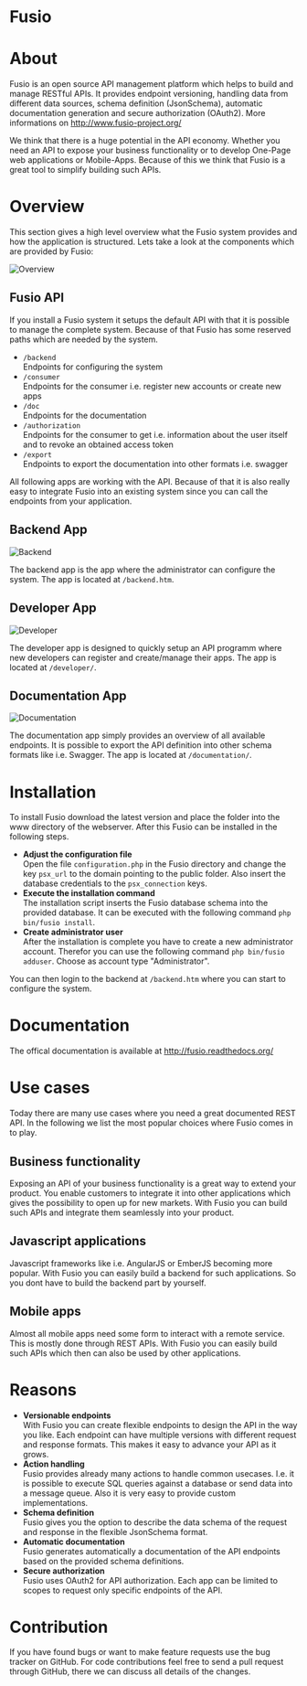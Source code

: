 Fusio
=====

# About

Fusio is an open source API management platform which helps to build and manage 
RESTful APIs. It provides endpoint versioning, handling data from different data 
sources, schema definition (JsonSchema), automatic documentation generation and
secure authorization (OAuth2). More informations on 
http://www.fusio-project.org/

We think that there is a huge potential in the API economy. Whether you need an 
API to expose your business functionality or to develop One-Page web 
applications or Mobile-Apps. Because of this we think that Fusio is a great tool 
to simplify building such APIs.

# Overview

This section gives a high level overview what the Fusio system provides and how
the application is structured. Lets take a look at the components which are 
provided by Fusio:

![Overview](https://github.com/apioo/fusio/blob/master/doc/_static/overview.png)

## Fusio API

If you install a Fusio system it setups the default API with that it is possible
to manage the complete system. Because of that Fusio has some reserved paths 
which are needed by the system.

* `/backend`  
  Endpoints for configuring the system
* `/consumer`  
  Endpoints for the consumer i.e. register new accounts or create new apps 
* `/doc`  
  Endpoints for the documentation
* `/authorization`  
  Endpoints for the consumer to get i.e. information about the user itself and 
  to revoke an obtained access token
* `/export`  
  Endpoints to export the documentation into other formats i.e. swagger

All following apps are working with the API. Because of that it is also really 
easy to integrate Fusio into an existing system since you can call the endpoints 
from your application.

## Backend App

![Backend](https://github.com/apioo/fusio/blob/master/doc/_static/backend.png)

The backend app is the app where the administrator can configure the system. The 
app is located at `/backend.htm`.

## Developer App

![Developer](https://github.com/apioo/fusio/blob/master/doc/_static/developer.png)

The developer app is designed to quickly setup an API programm where new 
developers can register and create/manage their apps. The app is located at 
`/developer/`.

## Documentation App

![Documentation](https://github.com/apioo/fusio/blob/master/doc/_static/documentation.png)

The documentation app simply provides an overview of all available endpoints. 
It is possible to export the API definition into other schema formats like i.e. 
Swagger. The app is located at `/documentation/`.

# Installation

To install Fusio download the latest version and place the folder into the www 
directory of the webserver. After this Fusio can be installed in the following 
steps.

* __Adjust the configuration file__  
  Open the file `configuration.php` in the Fusio directory and change the key 
  `psx_url` to the domain pointing to the public folder. Also insert the 
  database credentials to the `psx_connection` keys.
* __Execute the installation command__  
  The installation script inserts the Fusio database schema into the provided 
  database. It can be executed with the following command 
  `php bin/fusio install`.
* __Create administrator user__  
  After the installation is complete you have to create a new administrator 
  account. Therefor you can use the following command `php bin/fusio adduser`. 
  Choose as account type "Administrator".

You can then login to the backend at `/backend.htm` where you can start to 
configure the system.

# Documentation

The offical documentation is available at http://fusio.readthedocs.org/

# Use cases

Today there are many use cases where you need a great documented REST API. In 
the following we list the most popular choices where Fusio comes in to play.

## Business functionality

Exposing an API of your business functionality is a great way to extend your 
product. You enable customers to integrate it into other applications which
gives the possibility to open up for new markets. With Fusio you can build such 
APIs and integrate them seamlessly into your product.

## Javascript applications

Javascript frameworks like i.e. AngularJS or EmberJS becoming more popular. With
Fusio you can easily build a backend for such applications. So you dont have to
build the backend part by yourself.

## Mobile apps

Almost all mobile apps need some form to interact with a remote service. This is
mostly done through REST APIs. With Fusio you can easily build such APIs which 
then can also be used by other applications.

# Reasons

* __Versionable endpoints__  
  With Fusio you can create flexible endpoints to design the API in the way you 
  like. Each endpoint can have multiple versions with different request and 
  response formats. This makes it easy to advance your API as it grows.
* __Action handling__  
  Fusio provides already many actions to handle common usecases. I.e. it is 
  possible to execute SQL queries against a database or send data into a message 
  queue. Also it is very easy to provide custom implementations.
* __Schema definition__  
  Fusio gives you the option to describe the data schema of the request and 
  response in the flexible JsonSchema format.
* __Automatic documentation__  
  Fusio generates automatically a documentation of the API endpoints based on 
  the provided schema definitions.
* __Secure authorization__  
  Fusio uses OAuth2 for API authorization. Each app can be limited to scopes to 
  request only specific endpoints of the API.

# Contribution

If you have found bugs or want to make feature requests use the bug tracker on 
GitHub. For code contributions feel free to send a pull request through GitHub, 
there we can discuss all details of the changes.
